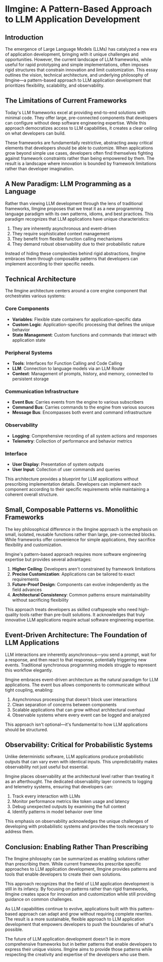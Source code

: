 # llmgine: A Pattern-Based Approach to LLM Application Development

## Introduction

The emergence of Large Language Models (LLMs) has catalyzed a new era of application development, bringing with it unique challenges and opportunities. However, the current landscape of LLM frameworks, while useful for rapid prototyping and simple implementations, often imposes rigid structures that constrain innovation and limit customization. This essay outlines the vision, technical architecture, and underlying philosophy of llmgine—a pattern-based approach to LLM application development that prioritizes flexibility, scalability, and observability.

## The Limitations of Current Frameworks

Today's LLM frameworks excel at providing end-to-end solutions with minimal code. They offer large, pre-connected components that developers can configure without deep software engineering expertise. While this approach democratizes access to LLM capabilities, it creates a clear ceiling on what developers can build.

These frameworks are fundamentally restrictive, abstracting away critical elements that developers should be able to customize. When applications grow beyond simple use cases, developers often find themselves fighting against framework constraints rather than being empowered by them. The result is a landscape where innovation is bounded by framework limitations rather than developer imagination.

## A New Paradigm: LLM Programming as a Language

Rather than viewing LLM development through the lens of traditional frameworks, llmgine proposes that we treat it as a new programming language paradigm with its own patterns, idioms, and best practices. This paradigm recognizes that LLM applications have unique characteristics:

1. They are inherently asynchronous and event-driven
2. They require sophisticated context management
3. They benefit from flexible function calling mechanisms
4. They demand robust observability due to their probabilistic nature

Instead of hiding these complexities behind rigid abstractions, llmgine embraces them through composable patterns that developers can implement according to their specific needs.

## Technical Architecture

The llmgine architecture centers around a core engine component that orchestrates various systems:

### Core Components

- **Variables**: Flexible state containers for application-specific data
- **Custom Logic**: Application-specific processing that defines the unique behavior
- **State Management**: Custom functions and commands that interact with application state

### Peripheral Systems

- **Tools**: Interfaces for Function Calling and Code Calling
- **LLM**: Connection to language models via an LLM Router
- **Context**: Management of prompts, history, and memory, connected to persistent storage

### Communication Infrastructure

- **Event Bus**: Carries events from the engine to various subscribers
- **Command Bus**: Carries commands to the engine from various sources
- **Message Bus**: Encompasses both event and command infrastructure

### Observability

- **Logging**: Comprehensive recording of all system actions and responses
- **Telemetry**: Collection of performance and behavior metrics

### Interface

- **User Display**: Presentation of system outputs
- **User Input**: Collection of user commands and queries

This architecture provides a blueprint for LLM applications without prescribing implementation details. Developers can implement each component according to their specific requirements while maintaining a coherent overall structure.

## Small, Composable Patterns vs. Monolithic Frameworks

The key philosophical difference in the llmgine approach is the emphasis on small, isolated, reusable functions rather than large, pre-connected blocks. While frameworks offer convenience for simple applications, they sacrifice flexibility and customization.

llmgine's pattern-based approach requires more software engineering expertise but provides several advantages:

1. **Higher Ceiling**: Developers aren't constrained by framework limitations
2. **Precise Customization**: Applications can be tailored to exact requirements
3. **Future-Proof Design**: Components can evolve independently as the field advances
4. **Architectural Consistency**: Common patterns ensure maintainability without sacrificing flexibility

This approach treats developers as skilled craftspeople who need high-quality tools rather than pre-built solutions. It acknowledges that truly innovative LLM applications require actual software engineering expertise.

## Event-Driven Architecture: The Foundation of LLM Applications

LLM interactions are inherently asynchronous—you send a prompt, wait for a response, and then react to that response, potentially triggering new events. Traditional synchronous programming models struggle to represent this workflow elegantly.

llmgine embraces event-driven architecture as the natural paradigm for LLM applications. The event bus allows components to communicate without tight coupling, enabling:

1. Asynchronous processing that doesn't block user interactions
2. Clean separation of concerns between components
3. Scalable applications that can grow without architectural overhaul
4. Observable systems where every event can be logged and analyzed

This approach isn't optional—it's fundamental to how LLM applications should be structured.

## Observability: Critical for Probabilistic Systems

Unlike deterministic software, LLM applications produce probabilistic outputs that can vary even with identical inputs. This unpredictability makes observability not just useful but essential.

llmgine places observability at the architectural level rather than treating it as an afterthought. The dedicated observability layer connects to logging and telemetry systems, ensuring that developers can:

1. Track every interaction with LLMs
2. Monitor performance metrics like token usage and latency
3. Debug unexpected outputs by examining the full context
4. Identify patterns in model behavior over time

This emphasis on observability acknowledges the unique challenges of developing with probabilistic systems and provides the tools necessary to address them.

## Conclusion: Enabling Rather Than Prescribing

The llmgine philosophy can be summarized as enabling solutions rather than prescribing them. While current frameworks prescribe specific approaches to LLM application development, llmgine provides patterns and tools that enable developers to create their own solutions.

This approach recognizes that the field of LLM application development is still in its infancy. By focusing on patterns rather than rigid frameworks, llmgine creates space for innovation and customization while still providing guidance on common challenges.

As LLM capabilities continue to evolve, applications built with this pattern-based approach can adapt and grow without requiring complete rewrites. The result is a more sustainable, flexible approach to LLM application development that empowers developers to push the boundaries of what's possible.

The future of LLM application development doesn't lie in more comprehensive frameworks but in better patterns that enable developers to express their unique visions. llmgine aims to provide those patterns while respecting the creativity and expertise of the developers who use them.